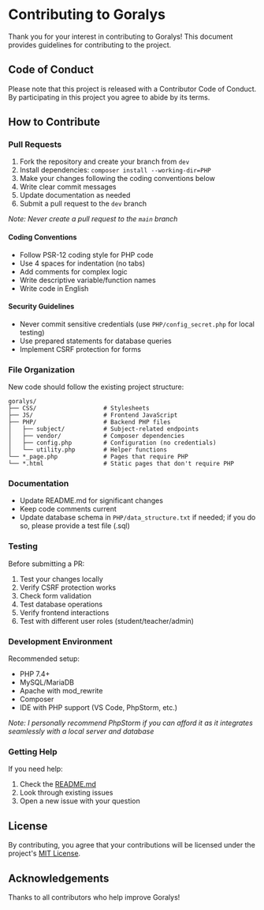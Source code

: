 # Contributing to Goralys

Thank you for your interest in contributing to Goralys! This document provides guidelines for contributing to the project.

## Code of Conduct

Please note that this project is released with a Contributor Code of Conduct. By participating in this project you agree to abide by its terms.

## How to Contribute

### Pull Requests

1. Fork the repository and create your branch from `dev`
2. Install dependencies: `composer install --working-dir=PHP`
3. Make your changes following the coding conventions below
4. Write clear commit messages
5. Update documentation as needed
6. Submit a pull request to the `dev` branch

*Note: Never create a pull request to the `main` branch*

#### Coding Conventions

- Follow PSR-12 coding style for PHP code
- Use 4 spaces for indentation (no tabs)
- Add comments for complex logic
- Write descriptive variable/function names
- Write code in English

#### Security Guidelines

- Never commit sensitive credentials (use `PHP/config_secret.php` for local testing)
- Use prepared statements for database queries
- Implement CSRF protection for forms

### File Organization

New code should follow the existing project structure:

```
goralys/
├── CSS/                   # Stylesheets
├── JS/                    # Frontend JavaScript
├── PHP/                   # Backend PHP files
│   ├── subject/           # Subject-related endpoints
│   ├── vendor/            # Composer dependencies
│   ├── config.php         # Configuration (no credentials)
│   └── utility.php        # Helper functions
└── *_page.php             # Pages that require PHP
└── *.html                 # Static pages that don't require PHP
```

### Documentation

- Update README.md for significant changes
- Keep code comments current
- Update database schema in `PHP/data_structure.txt` if needed; if you do so, please provide a test file (.sql)

### Testing

Before submitting a PR:

1. Test your changes locally
2. Verify CSRF protection works
3. Check form validation
4. Test database operations
5. Verify frontend interactions
6. Test with different user roles (student/teacher/admin)

### Development Environment

Recommended setup:

- PHP 7.4+
- MySQL/MariaDB
- Apache with mod_rewrite
- Composer
- IDE with PHP support (VS Code, PhpStorm, etc.)

*Note: I personally recommend PhpStorm if you can afford it as it integrates seamlessly with a local server and database*

### Getting Help

If you need help:

1. Check the [README.md](README.md)
2. Look through existing issues
3. Open a new issue with your question

## License

By contributing, you agree that your contributions will be licensed under the project's [MIT License](LICENSE).

## Acknowledgements

Thanks to all contributors who help improve Goralys!